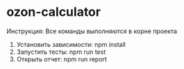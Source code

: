 # ozon-calculator

Инструкция:
Все команды выполняются в корне проекта
 1. Установить зависимости: npm install
 2. Запустить тесты: npm run test
 3. Открыть отчет: npm run report